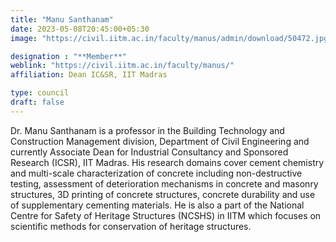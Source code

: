 ```yaml
---
title: "Manu Santhanam"
date: 2023-05-08T20:45:00+05:30
image: "https://civil.iitm.ac.in/faculty/manus/admin/download/50472.jpg"

designation : "**Member**"
weblink: "https://civil.iitm.ac.in/faculty/manus/"
affiliation: Dean IC&SR, IIT Madras

type: council
draft: false
---
```


Dr. Manu Santhanam is a professor in the Building Technology and Construction Management division, Department of Civil Engineering and currently Associate Dean for Industrial Consultancy and Sponsored Research (ICSR), IIT Madras. His research domains cover cement chemistry and multi-scale characterization of concrete including non-destructive testing, assessment of deterioration mechanisms in concrete and masonry structures, 3D printing of concrete structures, concrete durability and use of supplementary cementing materials. He is also a part of the National Centre for Safety of Heritage Structures (NCSHS) in IITM which focuses on scientific methods for conservation of heritage structures.